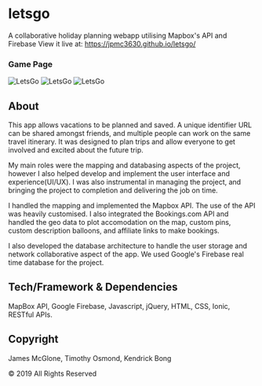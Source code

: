 # letsgo
A collaborative holiday planning webapp utilising Mapbox's API and Firebase
View it live at: <https://jpmc3630.github.io/letsgo/>

### Game Page
![LetsGo](https://github.com/jpmc3630/project2/blob/master/public/images/Screenshot3.png)
![LetsGo](https://github.com/jpmc3630/project2/blob/master/public/images/Screenshot3.png)
![LetsGo](https://github.com/jpmc3630/project2/blob/master/public/images/Screenshot3.png)


## About

This app allows vacations to be planned and saved. A unique identifier URL can be shared amongst friends, and multiple people can work on the same travel itinerary. It was designed to plan trips and allow everyone to get involved and excited about the future trip.


My main roles were the mapping and databasing aspects of the project, however I also helped develop and implement the user interface and experience(UI/UX). I was also instrumental in managing the project, and bringing the project to completion and delivering the job on time.

I handled the mapping and implemented the Mapbox API. The use of the API was heavily customised. I also integrated the Bookings.com API and handled the geo data to plot accomodation on the map, custom pins, custom description balloons, and affiliate links to make bookings.

I also developed the database architecture to handle the user storage and network collaborative aspect of the app. We used Google's Firebase real time database for the project.

## Tech/Framework & Dependencies

MapBox API, Google Firebase, Javascript, jQuery, HTML, CSS, Ionic, RESTful APIs.

## Copyright

James McGlone, Timothy Osmond, Kendrick Bong

© 2019 All Rights Reserved
